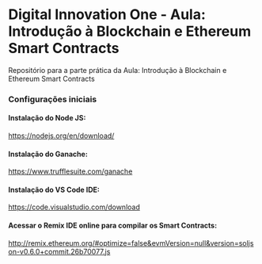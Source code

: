 # Digital Innovation One - Aula: Introdução à Blockchain e Ethereum Smart Contracts
Repositório para a parte prática da Aula: Introdução à Blockchain e Ethereum Smart Contracts

### Configurações iniciais

#### Instalação do Node JS:
https://nodejs.org/en/download/

#### Instalação do Ganache:
https://www.trufflesuite.com/ganache

#### Instalação do VS Code IDE:
https://code.visualstudio.com/download

#### Acessar o Remix IDE online para compilar os Smart Contracts:
http://remix.ethereum.org/#optimize=false&evmVersion=null&version=soljson-v0.6.0+commit.26b70077.js
